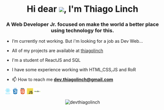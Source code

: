 <h1 align="center">Hi dear <img src="https://raw.githubusercontent.com/kaueMarques/kaueMarques/master/hi.gif" width="30px">, I'm Thiago Linch</h1>
<h3 align="center">A Web Developer Jr. focused on make the world a better place using technology for this.</h3>

- I’m currently not working. But i'm looking for a job as Dev Web...

- All of my projects are available at [thiagolinch](https://github.com/devthiagolinch)

- I'm a student of ReactJS and SQL

- I have some experience working with HTML,CSS,JS and RoR

- 📫 How to reach me **dev.thiagolinch@gmail.com**

<p align="left">
<img src="https://raw.githubusercontent.com/devicons/devicon/master/icons/react/react-original-wordmark.svg" alt="react" width="20" height="20"/>
<img src="https://raw.githubusercontent.com/devicons/devicon/master/icons/css3/css3-plain-wordmark.svg" alt="css3"  width="20" height="20"/>
<img src="https://raw.githubusercontent.com/devicons/devicon/master/icons/html5/html5-original-wordmark.svg" alt="html5"  width="20" height="20"/>
<img src="https://raw.githubusercontent.com/devicons/devicon/master/icons/javascript/javascript-original.svg" alt="javascript" width="20" height="20"/>
<img src="https://raw.githubusercontent.com/devicons/devicon/master/icons/nodejs/nodejs-original-wordmark.svg" alt="nodejs" width="20" height="20"/></p><p align="center">
<img src="https://github-readme-stats.vercel.app/api?username=devthiagolinch&show_icons=true" alt="devthiagolinch"/> 
</p>
